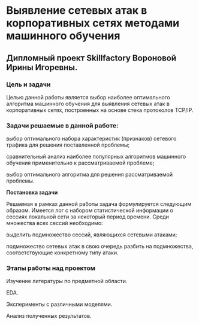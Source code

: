 # Выявление сетевых атак в корпоративных сетях методами машинного обучения
## Дипломный проект Skillfactory Вороновой Ирины Игоревны.
 
### Цель и задачи
Целью данной работы является выбор наиболее оптимального алгоритма машинного обучения для выявления сетевых атак в корпоративных сетях, построенных на основе стека протоколов TCP/IP.
 
### Задачи решаемые в данной работе:
 
выбор оптимального набора характеристик (признаков) сетевого трафика для решения поставленной проблемы;
 
сравнительный анализ наиболее популярных алгоритмов машинного обучения применительно к рассматриваемой проблеме;
 
выбор оптимального алгоритма для решения рассматриваемой проблемы.
 
**Постановка задачи**
 
Решаемая в рамках данной работы задача формулируется следующим образом. Имеется лог с набором статистической информации о сессиях локальной сети за некоторый период времени. Среди множества всех сессий необходимо:
 
выделить подмножество сессий, являющихся сетевыми атаками;
 
подмножество сетевых атак в свою очередь разбить на подмножества, соответствующие конкретному типу атаки.
 
### Этапы работы над проектом
 
Изучение литературы по предметной области.
 
EDA.
 
Эксперименты с различными моделями.
 
Анализ полученных результатов.
